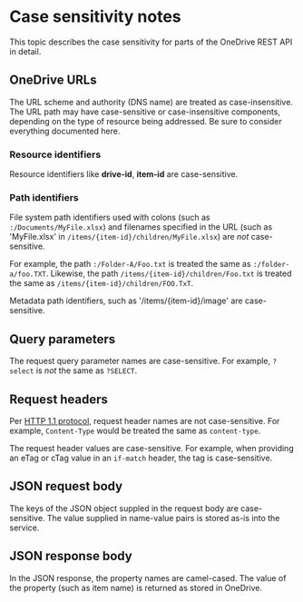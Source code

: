 # Case sensitivity notes

This topic describes the case sensitivity for parts of the OneDrive REST API in detail.

## OneDrive URLs
The URL scheme and authority (DNS name) are treated as case-insensitive. The URL
path may have case-sensitive or case-insensitive components, depending on the
type of resource being addressed. Be sure to consider everything documented here.

### Resource identifiers

Resource identifiers like **drive-id**, **item-id** are case-sensitive.

### Path identifiers

File system path identifiers used with colons (such as `:/Documents/MyFile.xlsx`) and
filenames specified in the URL (such as 'MyFile.xlsx' in `/items/{item-id}/children/MyFile.xlsx`)
are _not_ case-sensitive.

For example, the path `:/Folder-A/Foo.txt` is treated the same as `:/folder-a/foo.TXT`.
Likewise, the path `/items/{item-id}/children/Foo.txt` is treated the same as `/items/{item-id}/children/FOO.TxT`.

Metadata path identifiers, such as '/items/{item-id}/image' are case-sensitive.


## Query parameters

The request query parameter names are case-sensitive. For example, `?select` is _not_
the same as `?SELECT`.

## Request headers
Per [HTTP 1.1 protocol][http-protocol], request header names are not case-sensitive.
For example, `Content-Type` would be treated the same as `content-type`.

The request header values are case-sensitive. For example, when providing an
eTag or cTag value in an `if-match` header, the tag is case-sensitive.

## JSON request body
The keys of the JSON object suppled in the request body are case-sensitive. The
value supplied in name-value pairs is stored as-is into the service.

## JSON response body
In the JSON response, the property names are camel-cased. The value of the
property (such as item name) is returned as stored in OneDrive.

[http-protocol]: http://www.w3.org/Protocols/rfc2616/rfc2616-sec4.html#sec4.2


<!-- {
  "type": "#page.annotation",
  "description": "Understand which parts of the OneDrive API are case sensitive and which are not.",
  "keywords": "constructing urls, case sensitive",
  "section": "documentation",
  "tocPath": "Misc/Case Sensitivity"
} -->
